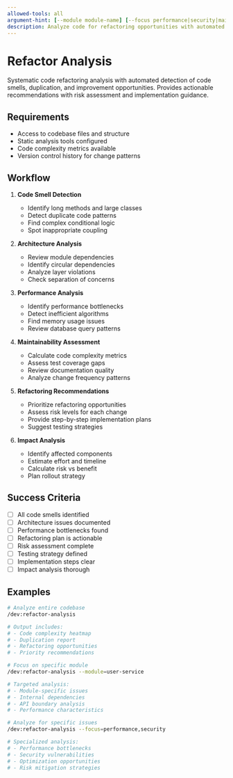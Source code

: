 ```yaml
---
allowed-tools: all
argument-hint: [--module module-name] [--focus performance|security|maintainability]
description: Analyze code for refactoring opportunities with automated smell detection
---
```


# Refactor Analysis

Systematic code refactoring analysis with automated detection of code smells, duplication, and improvement opportunities. Provides actionable recommendations with risk assessment and implementation guidance.

## Requirements

- Access to codebase files and structure
- Static analysis tools configured
- Code complexity metrics available
- Version control history for change patterns

## Workflow

1. **Code Smell Detection**
   - Identify long methods and large classes
   - Detect duplicate code patterns
   - Find complex conditional logic
   - Spot inappropriate coupling

2. **Architecture Analysis**
   - Review module dependencies
   - Identify circular dependencies
   - Analyze layer violations
   - Check separation of concerns

3. **Performance Analysis**
   - Identify performance bottlenecks
   - Detect inefficient algorithms
   - Find memory usage issues
   - Review database query patterns

4. **Maintainability Assessment**
   - Calculate code complexity metrics
   - Assess test coverage gaps
   - Review documentation quality
   - Analyze change frequency patterns

5. **Refactoring Recommendations**
   - Prioritize refactoring opportunities
   - Assess risk levels for each change
   - Provide step-by-step implementation plans
   - Suggest testing strategies

6. **Impact Analysis**
   - Identify affected components
   - Estimate effort and timeline
   - Calculate risk vs benefit
   - Plan rollout strategy

## Success Criteria

- [ ] All code smells identified
- [ ] Architecture issues documented
- [ ] Performance bottlenecks found
- [ ] Refactoring plan is actionable
- [ ] Risk assessment complete
- [ ] Testing strategy defined
- [ ] Implementation steps clear
- [ ] Impact analysis thorough

## Examples

```bash
# Analyze entire codebase
/dev:refactor-analysis

# Output includes:
# - Code complexity heatmap
# - Duplication report
# - Refactoring opportunities
# - Priority recommendations
```

```bash
# Focus on specific module
/dev:refactor-analysis --module=user-service

# Targeted analysis:
# - Module-specific issues
# - Internal dependencies
# - API boundary analysis
# - Performance characteristics
```

```bash
# Analyze for specific issues
/dev:refactor-analysis --focus=performance,security

# Specialized analysis:
# - Performance bottlenecks
# - Security vulnerabilities
# - Optimization opportunities
# - Risk mitigation strategies
```
